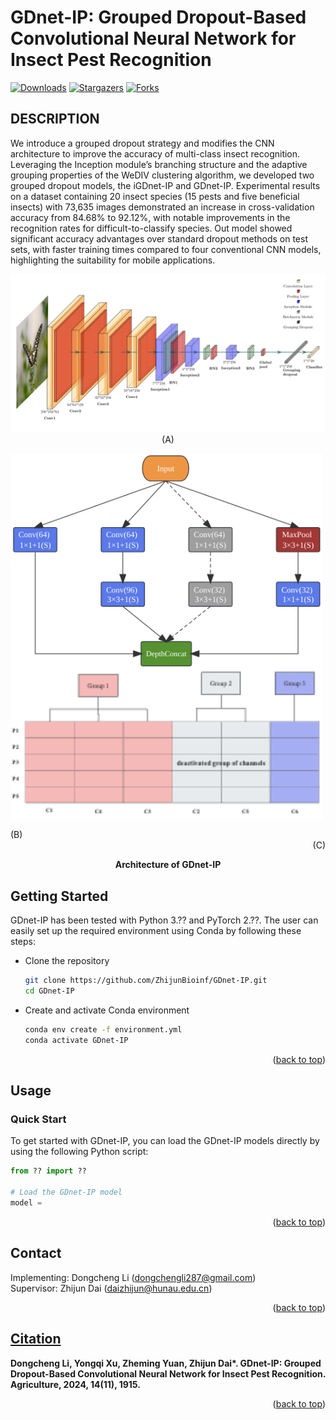 <a id="readme-top"></a>

[downloads]: https://img.shields.io/github/downloads/ZhijunBioinf/GDnet-IP/total.svg?style=social&logo=github&label=Download
[downloads-url]: https://github.com/ZhijunBioinf/GDnet-IP/releases
[stars-shield]: https://img.shields.io/github/stars/ZhijunBioinf/GDnet-IP.svg?style=flat-square&color=red
[stars-url]: https://github.com/ZhijunBioinf/GDnet-IP/stargazers
[forks-shield]: https://img.shields.io/github/forks/ZhijunBioinf/GDnet-IP.svg?style=flat-square&color=blue
[forks-url]: https://github.com/ZhijunBioinf/GDnet-IP/network/members

# GDnet-IP: Grouped Dropout-Based Convolutional Neural Network for Insect Pest Recognition</h1>

[![Downloads][downloads]][downloads-url]
[![Stargazers][stars-shield]][stars-url]
[![Forks][forks-shield]][forks-url]

## DESCRIPTION

We introduce a grouped dropout strategy and modifies the CNN architecture to improve the accuracy of multi-class insect recognition. Leveraging the Inception module’s branching structure and the adaptive grouping properties of the WeDIV clustering algorithm, we developed two grouped dropout models, the iGDnet-IP and
GDnet-IP. Experimental results on a dataset containing 20 insect species (15 pests and five beneficial insects) with 73,635 images demonstrated an increase in cross-validation accuracy from 84.68% to 92.12%, with notable improvements in the recognition rates for difficult-to-classify species. Out model showed significant accuracy advantages over standard dropout methods on test sets, with faster training times compared to four conventional CNN models, highlighting the suitability for mobile applications.

<div style="position: relative; display: inline-block;">
  <img src="./gdnet-ip-arch.png" alt="Architecture of GDnet-IP" />
  <div align="center">(A)</div>
</div>
<p float="center">
  <img src="./iGDnet-IP.svg" style="display: block; width: 500px; height: auto" />
  <img src="./we-gdnet-ip.png" style="display: block; width: 500px; height: auto" />
</p>
<div align="left">(B)</div>
<div align="right">(C)</div>

<p align="center"><b>Architecture of GDnet-IP</b></p>

## Getting Started

GDnet-IP has been tested with Python 3.?? and PyTorch 2.??. The user can easily set up the required environment using Conda by following these steps:

- Clone the repository
  
  ```bash
  git clone https://github.com/ZhijunBioinf/GDnet-IP.git
  cd GDnet-IP
  ```
  
- Create and activate Conda environment
  
  ```bash
  conda env create -f environment.yml 
  conda activate GDnet-IP
  ```
  
  <p align="right">(<a href="#readme-top">back to top</a>)</p>
  
## Usage

### Quick Start

To get started with GDnet-IP, you can load the GDnet-IP models directly by using the following Python script:

```python
from ?? import ??

# Load the GDnet-IP model
model = 
```

<p align="right">(<a href="#readme-top">back to top</a>)</p>

## Contact

Implementing: Dongcheng Li (dongchengli287@gmail.com)  
Supervisor: Zhijun Dai (daizhijun@hunau.edu.cn)

<p align="right">(<a href="#readme-top">back to top</a>)</p>

## [Citation](https://www.mdpi.com/2077-0472/14/11/1915)

**Dongcheng Li, Yongqi Xu, Zheming Yuan, Zhijun Dai\*. GDnet-IP: Grouped Dropout-Based Convolutional Neural Network for Insect Pest Recognition. Agriculture, 2024, 14(11), 1915.**

<p align="right">(<a href="#top">back to top</a>)</p>
